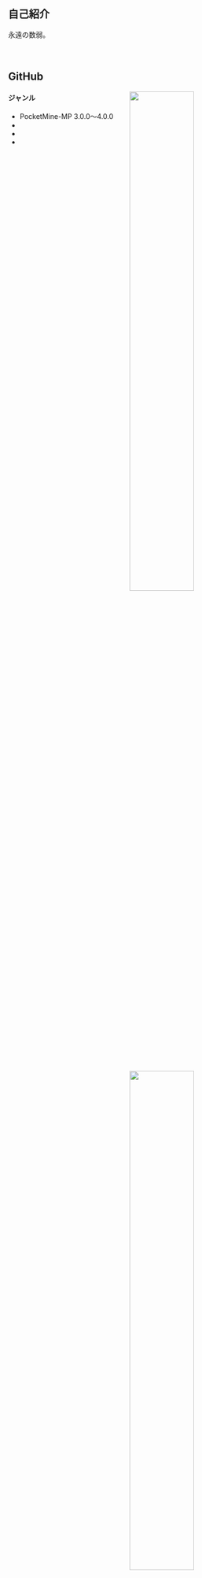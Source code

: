 ## 自己紹介
永遠の数弱。<br>
<br>
<br>

## GitHub
<a href="stat">
  <img src="https://github-readme-stats.vercel.app/api?username=rark7040&show_icons=true&theme=react&count_private=true&include_all_commits=true" width=51% align="right" />
  <img src="https://github-readme-stats.vercel.app/api/top-langs/?username=rark7040&layout=compact&theme=react" width=51% align="right"/>
</a>

#### ジャンル

- PocketMine-MP 3.0.0～4.0.0
-
-
-


<a href="graph">
  <img src="https://activity-graph.herokuapp.com/graph?username=rark7040&theme=react-dark" width=100%/>
</a>
